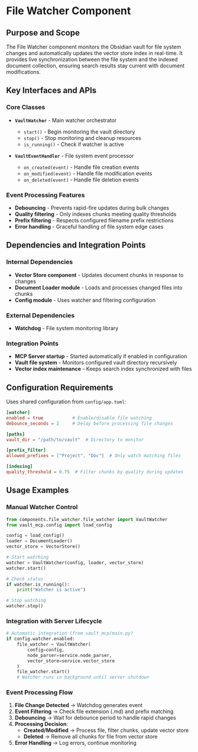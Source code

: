 # File Watcher Component

## Purpose and Scope

The File Watcher component monitors the Obsidian vault for file system changes and automatically updates the vector store index in real-time. It provides live synchronization between the file system and the indexed document collection, ensuring search results stay current with document modifications.

## Key Interfaces and APIs

### Core Classes

- **`VaultWatcher`** - Main watcher orchestrator
  - `start()` - Begin monitoring the vault directory
  - `stop()` - Stop monitoring and cleanup resources
  - `is_running()` - Check if watcher is active

- **`VaultEventHandler`** - File system event processor
  - `on_created(event)` - Handle file creation events
  - `on_modified(event)` - Handle file modification events  
  - `on_deleted(event)` - Handle file deletion events

### Event Processing Features

- **Debouncing** - Prevents rapid-fire updates during bulk changes
- **Quality filtering** - Only indexes chunks meeting quality thresholds
- **Prefix filtering** - Respects configured filename prefix restrictions
- **Error handling** - Graceful handling of file system edge cases

## Dependencies and Integration Points

### Internal Dependencies
- **Vector Store component** - Updates document chunks in response to changes
- **Document Loader module** - Loads and processes changed files into chunks
- **Config module** - Uses watcher and filtering configuration

### External Dependencies
- **Watchdog** - File system monitoring library

### Integration Points
- **MCP Server startup** - Started automatically if enabled in configuration
- **Vault file system** - Monitors configured vault directory recursively
- **Vector index maintenance** - Keeps search index synchronized with files

## Configuration Requirements

Uses shared configuration from `config/app.toml`:

```toml
[watcher]
enabled = true           # Enable/disable file watching
debounce_seconds = 2     # Delay before processing file changes

[paths]
vault_dir = "/path/to/vault"  # Directory to monitor

[prefix_filter]
allowed_prefixes = ["Project", "Doc"]  # Only watch matching files

[indexing]
quality_threshold = 0.75  # Filter chunks by quality during updates
```

## Usage Examples

### Manual Watcher Control
```python
from components.file_watcher.file_watcher import VaultWatcher
from vault_mcp.config import load_config

config = load_config()
loader = DocumentLoader()
vector_store = VectorStore()

# Start watching
watcher = VaultWatcher(config, loader, vector_store)
watcher.start()

# Check status
if watcher.is_running():
    print("Watcher is active")

# Stop watching  
watcher.stop()
```

### Integration with Server Lifecycle
```python
# Automatic integration (from vault_mcp/main.py)
if config.watcher.enabled:
    file_watcher = VaultWatcher(
        config=config,
        node_parser=service.node_parser,
        vector_store=service.vector_store
    )
    file_watcher.start()
    # Watcher runs in background until server shutdown
```

### Event Processing Flow
1. **File Change Detected** → Watchdog generates event
2. **Event Filtering** → Check file extension (.md) and prefix matching
3. **Debouncing** → Wait for debounce period to handle rapid changes
4. **Processing Decision**:
   - **Created/Modified** → Process file, filter chunks, update vector store
   - **Deleted** → Remove all chunks for file from vector store
5. **Error Handling** → Log errors, continue monitoring
